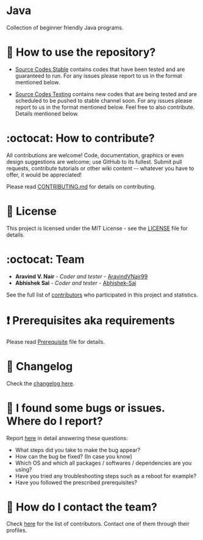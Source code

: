 # Java

Collection of beginner friendly Java programs.

# :book: How to use the repository?

* [Source Codes Stable](https://github.com/aravindvnair99/Java/tree/master/Source%20Codes%20Stable) contains codes that have been tested and are guaranteed to run. For any issues please report to us in the format mentioned below.

* [Source Codes Testing](https://github.com/aravindvnair99/Java/tree/master/Source%20Codes%20Testing) contains new codes that are being tested and are scheduled to be pushed to stable channel soon. For any issues please report to us in the format mentioned below. Feel free to also contribute. Details mentioned below.

# :octocat: How to contribute?

All contributions are welcome! Code, documentation, graphics or even design suggestions are welcome; use GitHub to its fullest. Submit pull requests, contribute tutorials or other wiki content -- whatever you have to offer, it would be appreciated!

Please read [CONTRIBUTING.md](CONTRIBUTING.md) for details on contributing.

# :scroll: License

This project is licensed under the MIT License - see the [LICENSE](LICENSE) file for details.

# :octocat: Team

* **Aravind V. Nair** - *Coder and tester* - [AravindVNair99](https://github.com/aravindvnair99)
* **Abhishek Sai** - *Coder and tester* - [Abhishek-Sai](https://github.com/Abhishek-Sai)

See the full list of [contributors](https://github.com/aravindvnair99/Java/graphs/contributors) who participated in this project and statistics.

# :heavy_exclamation_mark: Prerequisites aka requirements

Please read [Prerequisite](Prerequisite.md) file for details.

# :scroll: Changelog

Check the [changelog here](https://github.com/aravindvnair99/Java/commits/master).

# :scroll: I found some bugs or issues. Where do I report?

Report [here](https://github.com/aravindvnair99/Java/issues/new) in detail answering these questions:

* What steps did you take to make the bug appear?
* How can the bug be fixed? (In case you know)
* Which OS and which all packages / softwares / dependencies are you using?
* Have you tried any troubleshooting steps such as a reboot for example?
* Have you followed the prescribed prerequisites?

# :scroll: How do I contact the team?

Check [here](https://github.com/aravindvnair99/Java/graphs/contributors) for the list of contributors. Contact one of them through their profiles.